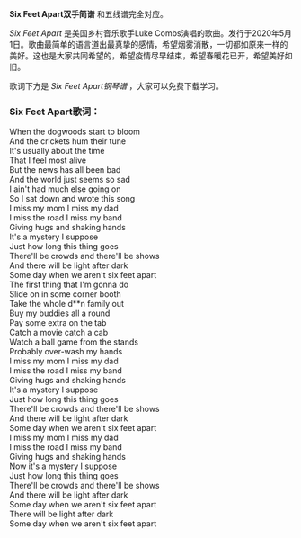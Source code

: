 

**Six Feet Apart双手简谱** 和五线谱完全对应。

_Six Feet Apart_ 是美国乡村音乐歌手Luke
Combs演唱的歌曲。发行于2020年5月1日。歌曲最简单的语言道出最真挚的感情，希望烟雾消散，一切都如原来一样的美好。这也是大家共同希望的，希望疫情尽早结束，希望春暖花已开，希望美好如旧。

歌词下方是 _Six Feet Apart钢琴谱_ ，大家可以免费下载学习。

### Six Feet Apart歌词：

When the dogwoods start to bloom  
And the crickets hum their tune  
It's usually about the time  
That I feel most alive  
But the news has all been bad  
And the world just seems so sad  
I ain't had much else going on  
So I sat down and wrote this song  
I miss my mom I miss my dad  
I miss the road I miss my band  
Giving hugs and shaking hands  
It's a mystery I suppose  
Just how long this thing goes  
There'll be crowds and there'll be shows  
And there will be light after dark  
Some day when we aren't six feet apart  
The first thing that I'm gonna do  
Slide on in some corner booth  
Take the whole d**n family out  
Buy my buddies all a round  
Pay some extra on the tab  
Catch a movie catch a cab  
Watch a ball game from the stands  
Probably over-wash my hands  
I miss my mom I miss my dad  
I miss the road I miss my band  
Giving hugs and shaking hands  
It's a mystery I suppose  
Just how long this thing goes  
There'll be crowds and there'll be shows  
And there will be light after dark  
Some day when we aren't six feet apart  
I miss my mom I miss my dad  
I miss the road I miss my band  
Giving hugs and shaking hands  
Now it's a mystery I suppose  
Just how long this thing goes  
There'll be crowds and there'll be shows  
And there will be light after dark  
Some day when we aren't six feet apart  
There will be light after dark  
Some day when we aren't six feet apart

